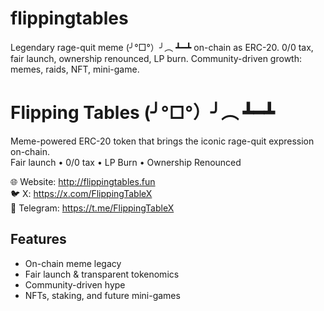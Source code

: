 # flippingtables
Legendary rage-quit meme (╯°□°）╯︵ ┻━┻ on-chain as ERC-20. 0/0 tax, fair launch, ownership renounced, LP burn. Community-driven growth: memes, raids, NFT, mini-game.
# Flipping Tables (╯°□°）╯︵ ┻━┻

Meme-powered ERC-20 token that brings the iconic rage-quit expression on-chain.  
Fair launch • 0/0 tax • LP Burn • Ownership Renounced  

🌐 Website: http://flippingtables.fun  
🐦 X: https://x.com/FlippingTableX  
💬 Telegram: https://t.me/FlippingTableX  

## Features
- On-chain meme legacy
- Fair launch & transparent tokenomics
- Community-driven hype
- NFTs, staking, and future mini-games
